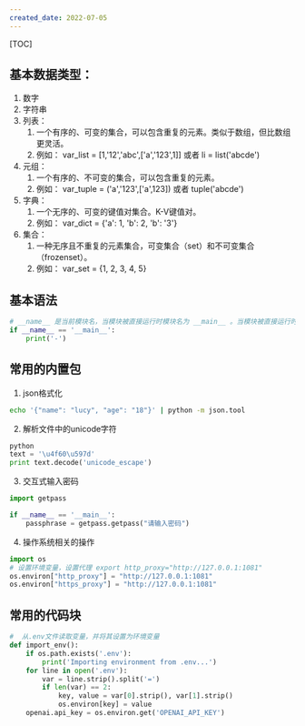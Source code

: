 ```yaml
---
created_date: 2022-07-05
---
```


[TOC]

## 基本数据类型：

1. 数字
2. 字符串
3. 列表：
   1. 一个有序的、可变的集合，可以包含重复的元素。类似于数组，但比数组更灵活。
   2. 例如： var_list = \[1,'12','abc',['a','123',1]\] 或者 li = list('abcde')
4. 元组：
   1. 一个有序的、不可变的集合，可以包含重复的元素。
   2. 例如： var_tuple = ('a','123',['a',123]) 或者 tuple('abcde')
5. 字典：
   1. 一个无序的、可变的键值对集合。K-V键值对。
   2. 例如： var_dict = {'a': 1, 'b': 2, 'b': '3'}
6. 集合：
   1. 一种无序且不重复的元素集合，可变集合（set）和不可变集合（frozenset）。
   2. 例如： var_set = {1, 2, 3, 4, 5}

## 基本语法

```python
# __name__ 是当前模块名，当模块被直接运行时模块名为 __main__ 。当模块被直接运行时，代码将被运行，当模块是被导入时，代码不被运行。
if __name__ == '__main__':
    print('-')
```

## 常用的内置包

1. json格式化

```bash
echo '{"name": "lucy", "age": "18"}' | python -m json.tool
```

2. 解析文件中的unicode字符

```python
python
text = '\u4f60\u597d'
print text.decode('unicode_escape')
```

3. 交互式输入密码

```python
import getpass

if __name__ == '__main__':
    passphrase = getpass.getpass("请输入密码")
```

4. 操作系统相关的操作

```python
import os
# 设置环境变量，设置代理 export http_proxy="http://127.0.0.1:1081"
os.environ["http_proxy"] = "http://127.0.0.1:1081"
os.environ["https_proxy"] = "http://127.0.0.1:1081"
```

## 常用的代码块

```py
#  从.env文件读取变量，并将其设置为环境变量
def import_env():
    if os.path.exists('.env'):
        print('Importing environment from .env...')
    for line in open('.env'):
        var = line.strip().split('=')
        if len(var) == 2:
            key, value = var[0].strip(), var[1].strip()
            os.environ[key] = value
    openai.api_key = os.environ.get('OPENAI_API_KEY')
```
